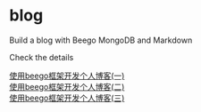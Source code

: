 # blog
Build a blog with Beego MongoDB and Markdown

Check the details

[使用beego框架开发个人博客(一)](https://github.com/coderminer/blog/wiki/%E4%BD%BF%E7%94%A8beego%E6%A1%86%E6%9E%B6%E5%BC%80%E5%8F%91%E4%B8%AA%E4%BA%BA%E5%8D%9A%E5%AE%A2(%E4%B8%80)-%E5%88%9D%E5%A7%8B%E5%8C%96markdown%E7%BC%96%E8%BE%91%E5%99%A8)  
[使用beego框架开发个人博客(二)](https://github.com/coderminer/blog/wiki/%E4%BD%BF%E7%94%A8beego%E6%A1%86%E6%9E%B6%E5%BC%80%E5%8F%91%E4%B8%AA%E4%BA%BA%E5%8D%9A%E5%AE%A2(%E4%BA%8C))  
[使用beego框架开发个人博客(三)](https://github.com/coderminer/blog/wiki/%E4%BD%BF%E7%94%A8beego%E6%A1%86%E6%9E%B6%E5%BC%80%E5%8F%91%E4%B8%AA%E4%BA%BA%E5%8D%9A%E5%AE%A2(%E4%B8%89))  